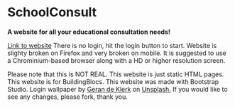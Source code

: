# SchoolConsult
**A website for all your educational consultation needs!**

[Link to website](https://schoolconsult.bss.design/)
There is no login, hit the login button to start. Website is slighty broken on Firefox and very broken on mobile. It is suggested to use a Chrominium-based browser along with a HD or higher resolution screen.

Please note that this is NOT REAL. This website is just static HTML pages. This website is for BuildingBlocs. This website was made with Bootstrap Studio. Login wallpaper by <a href="https://unsplash.com/@gerandeklerk?utm_source=unsplash&utm_medium=referral&utm_content=creditCopyText">Geran de Klerk</a> on <a href="https://unsplash.com/?utm_source=unsplash&utm_medium=referral&utm_content=creditCopyText">Unsplash.</a> If you would like to see any changes, please fork, thank you.
